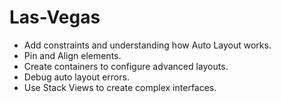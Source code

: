 # Las-Vegas

* Add constraints and understanding how Auto Layout works.
* Pin and Align elements.
* Create containers to configure advanced layouts.
* Debug auto layout errors.
* Use Stack Views to create complex interfaces.
